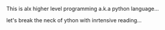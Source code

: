 This is alx higher level programming a.k.a python language...

let's break the neck of ython with inrtensive reading...
